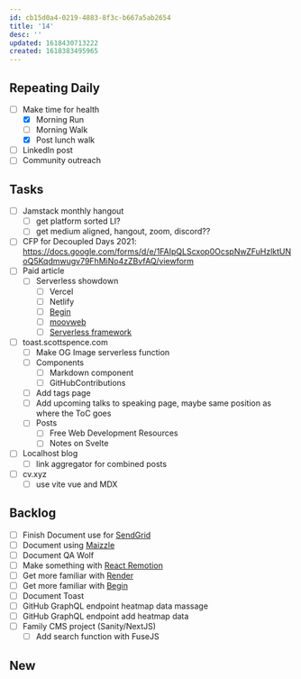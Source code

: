 ```yaml
---
id: cb15d0a4-0219-4883-8f3c-b667a5ab2654
title: '14'
desc: ''
updated: 1618430713222
created: 1618383495965
---
```


## Repeating Daily

- [ ] Make time for health
  - [x] Morning Run
  - [ ] Morning Walk
  - [x] Post lunch walk
- [ ] LinkedIn post
- [ ] Community outreach

## Tasks

- [ ] Jamstack monthly hangout
  - [ ] get platform sorted LI?
  - [ ] get medium aligned, hangout, zoom, discord??
- [ ] CFP for Decoupled Days 2021:
      https://docs.google.com/forms/d/e/1FAIpQLScxop0OcspNwZFuHzlktUNoQ5Kqdmwugv79FhMiNo4zZBvfAQ/viewform
- [ ] Paid article
  - [ ] Serverless showdown
    - [ ] Vercel
    - [ ] Netlify
    - [ ] [Begin]
    - [ ] [moovweb]
    - [ ] [Serverless framework]
- [ ] toast.scottspence.com
  - [ ] Make OG Image serverless function
  - [ ] Components
    - [ ] Markdown component
    - [ ] GitHubContributions
  - [ ] Add tags page
  - [ ] Add upcoming talks to speaking page, maybe same position as
        where the ToC goes
  - [ ] Posts
    - [ ] Free Web Development Resources
    - [ ] Notes on Svelte
- [ ] Localhost blog
  - [ ] link aggregator for combined posts
- [ ] cv.xyz
  - [ ] use vite vue and MDX

## Backlog

- [ ] Finish Document use for [SendGrid]
- [ ] Document using [Maizzle]
- [ ] Document QA Wolf
- [ ] Make something with [React Remotion]
- [ ] Get more familiar with [Render]
- [ ] Get more familiar with [Begin]
- [ ] Document Toast
- [ ] GitHub GraphQL endpoint heatmap data massage
- [ ] GitHub GraphQL endpoint add heatmap data
- [ ] Family CMS project (Sanity/NextJS)
  - [ ] Add search function with FuseJS

## New

<!-- Links -->

[react remotion]:
  https://twitter.com/JNYBGR/status/1358824089960542208
[maizzle]: https://maizzle.com/
[sendgrid]: https://app.sendgrid.com
[render]: https://render.com/
[begin]: https://begin.com/
[invoice sitepoint]: https://www.sitepoint.com/write-for-us/
[moovweb]: https://www.moovweb.com/
[serverless framework]: https://www.serverless.com/
